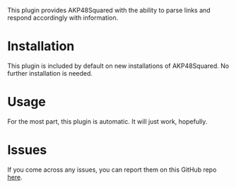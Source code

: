 This plugin provides AKP48Squared with the ability to parse links and respond accordingly with information.

# Installation

This plugin is included by default on new installations of AKP48Squared. No further installation is needed.

# Usage

For the most part, this plugin is automatic. It will just work, hopefully.

# Issues

If you come across any issues, you can report them on this GitHub repo [here](https://github.com/AKP48Squared/link-handler/issues).
